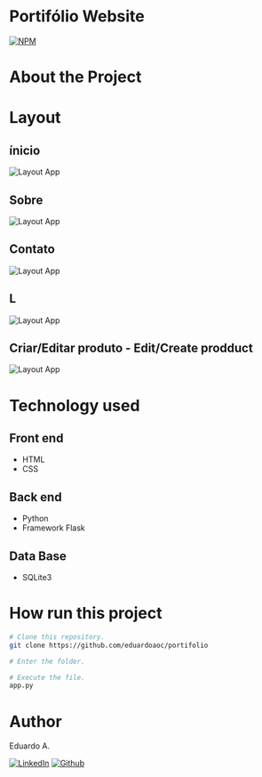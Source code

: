 # Portifólio Website

[![NPM](https://img.shields.io/npm/l/react)](https://github.com/eduardoaoc/portifolio/blob/main/LICENSE) 

# About the Project


# Layout
## ínicio 
![Layout App]() 
## Sobre
![Layout App]()
## Contato
![Layout App]()
## L
![Layout App]()
## Criar/Editar produto - Edit/Create prodduct
![Layout App]()


# Technology used

## Front end
- HTML
- CSS

## Back end
- Python
- Framework Flask

## Data Base
- SQLite3


# How run this project

```bash
# Clone this repository.
git clone https://github.com/eduardoaoc/portifolio

# Enter the folder.

# Execute the file.
app.py
```


# Author

Eduardo A.

 [![LinkedIn](https://img.shields.io/badge/LinkedIn-%230077B5.svg?&style=flat-square&logo=linkedin&logoColor=white)](https://www.linkedin.com/in/eduardo-augusto-41436b233/) 
 [![Github](https://img.shields.io/github/followers/eduardoaoc?style=social)](https://github.com/eduardoaoc)

